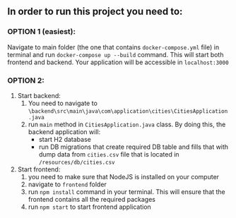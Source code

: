 ## In order to run this project you need to:

### OPTION 1 (easiest):

Navigate to main folder (the one that contains `docker-compose.yml` file) in terminal and
run `docker-compose up --build` command. This will start both frontend and backend. Your
application will be accessible in `localhost:3000`

### OPTION 2:

1. Start backend:
    1. You need to navigate to `\backend\src\main\java\com\application\cities\CitiesApplication.java`
    2. run `main` method in `CitiesApplication.java` class. By doing this, the backend application will:
        * start H2 database
        * run DB migrations that create required DB table and fills that with dump data from `cities.csv` file that is
          located
          in `/resources/db/cities.csv`
2. Start frontend:
    1. you need to make sure that NodeJS is installed on your computer
    2. navigate to `frontend` folder
    3. run `npm install` command in your terminal. This will ensure that the frontend contains all the required packages
    4. run `npm start` to start frontend application
